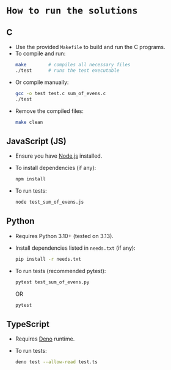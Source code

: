 # `How to run the solutions`

## **C**
- Use the provided `Makefile` to build and run the C programs.
- To compile and run:
  ```bash
  make        # compiles all necessary files
  ./test      # runs the test executable

* Or compile manually:

  ```bash
  gcc -o test test.c sum_of_evens.c
  ./test
  ```
- Remove the compiled files:
  ```bash
  make clean 
  ```
## **JavaScript (JS)**

* Ensure you have [Node.js](https://nodejs.org/) installed.
* To install dependencies (if any):

  ```bash
  npm install
  ```
* To run tests:

  ```bash
  node test_sum_of_evens.js
  ```

## **Python**

* Requires Python 3.10+ (tested on 3.13).
* Install dependencies listed in `needs.txt` (if any):

  ```bash
  pip install -r needs.txt
  ```

* To run tests (recommended pytest):

  ```bash
  pytest test_sum_of_evens.py
  ```
  OR 

  ```bash 
  pytest
  ```

## **TypeScript**

* Requires [Deno](https://deno.land/) runtime.

* To run tests:

  ```bash
  deno test --allow-read test.ts
  ```

